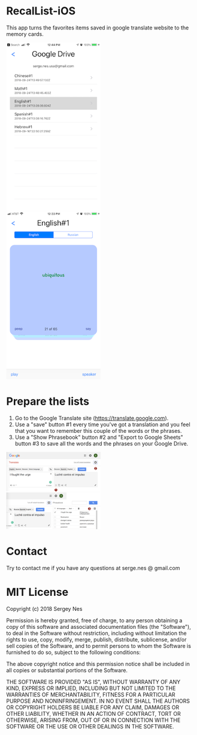 # RecalList-iOS
This app turns the favorites items saved in google translate website to the memory cards.

<div>
        <img width="50%" src="app1.png" alt="screen1" title="Drive"</img>
        <img width="50%" src="app2.png" alt="screen2" title="Cards"></img>
</div>

# Prepare the lists
1. Go to the Google Translate site (https://translate.google.com).
2. Use a "save" button #1 every time you've got a translation and you feel that you want to remember this couple of the words or the phrases. 
3. Use a "Show Phrasebook" button #2 and "Export to Google Sheets" button #3 to save all the words and the phrases on your Google Drive.

<div>
        <img width="50%" src="web1.png" alt="screen1" title="web1"</img>
        <img width="50%" src="web2.png" alt="screen2" title="web2"></img>
</div>


Contact
=================================
Try to contact me if you have any questions at serge.nes @ gmail.com


MIT License
=================================
Copyright (c) 2018 Sergey Nes

Permission is hereby granted, free of charge, to any person obtaining a copy
of this software and associated documentation files (the "Software"), to deal
in the Software without restriction, including without limitation the rights
to use, copy, modify, merge, publish, distribute, sublicense, and/or sell
copies of the Software, and to permit persons to whom the Software is
furnished to do so, subject to the following conditions:

The above copyright notice and this permission notice shall be included in all
copies or substantial portions of the Software.

THE SOFTWARE IS PROVIDED "AS IS", WITHOUT WARRANTY OF ANY KIND, EXPRESS OR
IMPLIED, INCLUDING BUT NOT LIMITED TO THE WARRANTIES OF MERCHANTABILITY,
FITNESS FOR A PARTICULAR PURPOSE AND NONINFRINGEMENT. IN NO EVENT SHALL THE
AUTHORS OR COPYRIGHT HOLDERS BE LIABLE FOR ANY CLAIM, DAMAGES OR OTHER
LIABILITY, WHETHER IN AN ACTION OF CONTRACT, TORT OR OTHERWISE, ARISING FROM,
OUT OF OR IN CONNECTION WITH THE SOFTWARE OR THE USE OR OTHER DEALINGS IN THE
SOFTWARE.